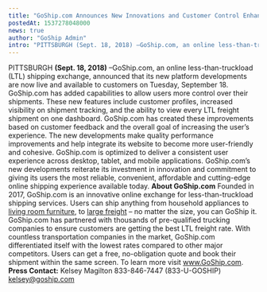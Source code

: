 ```yaml
---
title: "GoShip.com Announces New Innovations and Customer Control Enhancements"
postedAt: 1537278048000
news: true
author: "GoShip Admin"
intro: "PITTSBURGH (Sept. 18, 2018) –GoShip.com, an online less-than-truckload (LTL) shipping exchange, announced that its new platform developments are now live and available to customers on Tuesday, September 18. GoShip.com has added capabilities to allow users more control over their shipments. These new features include customer profiles, increased visibility on shipment tracking, and the ability to view every LTL freight shipment on one dashboard. GoShip.com has created these improvements based on customer fee"
---
```

PITTSBURGH **(Sept. 18, 2018)** –GoShip.com, an online less-than-truckload (LTL) shipping exchange, announced that its new platform developments are now live and available to customers on Tuesday, September 18. GoShip.com has added capabilities to allow users more control over their shipments. These new features include customer profiles, increased visibility on shipment tracking, and the ability to view every LTL freight shipment on one dashboard. GoShip.com has created these improvements based on customer feedback and the overall goal of increasing the user’s experience. The new developments make quality performance improvements and help integrate its website to become more user-friendly and cohesive. GoShip.com is optimized to deliver a consistent user experience across desktop, tablet, and mobile applications. GoShip.com’s new developments reiterate its investment in innovation and commitment to giving its users the most reliable, convenient, affordable and cutting-edge online shipping experience available today. **About GoShip.com** Founded in 2017, GoShip.com is an innovative online exchange for less-than-truckload shipping services. Users can ship anything from household appliances to [living room furniture](https://www.goship.com/shipping-services/furniture-shipping/), to [large freight](https://www.goship.com/shipping-services/large-item-shipping/) – no matter the size, you can GoShip it. GoShip.com has partnered with thousands of pre-qualified trucking companies to ensure customers are getting the best LTL freight rate. With countless transportation companies in the market, GoShip.com differentiated itself with the lowest rates compared to other major competitors. Users can get a free, no-obligation quote and book their shipment within the same screen. To learn more visit www.GoShip.com.   **Press Contact:** Kelsey Magilton 833-846-7447 (833-U-GOSHIP) kelsey@goship.com
